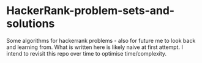 # HackerRank-problem-sets-and-solutions
Some algorithms for hackerrank problems - also for future me to look back and learning from.
What is written here is likely naive at first attempt. I intend to revisit this repo over time to optimise time/complexity.
